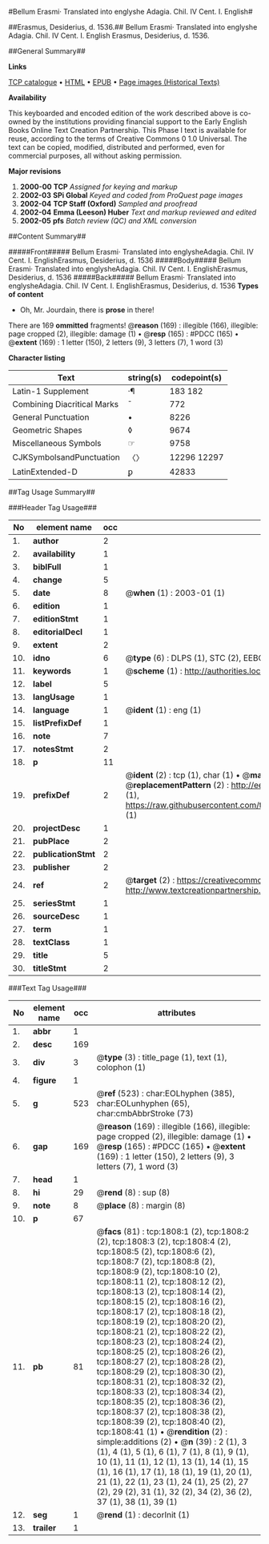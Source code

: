 #Bellum Erasmi· Translated into englyshe Adagia. Chil. IV Cent. I. English#

##Erasmus, Desiderius, d. 1536.##
Bellum Erasmi· Translated into englyshe
Adagia. Chil. IV Cent. I. English
Erasmus, Desiderius, d. 1536.

##General Summary##

**Links**

[TCP catalogue](http://www.ota.ox.ac.uk/tcp/)  • 
[HTML](http://tei.it.ox.ac.uk/tcp/Texts-HTML/free/A00/A00320.html)  • 
[EPUB](http://tei.it.ox.ac.uk/tcp/Texts-EPUB/free/A00/A00320.epub) • 
[Page images (Historical Texts)](https://data.historicaltexts.jisc.ac.uk/view?pubId=eebo-99837483e&pageId=eebo-99837483e-1808-1)

**Availability**

This keyboarded and encoded edition of the
	       work described above is co-owned by the institutions
	       providing financial support to the Early English Books
	       Online Text Creation Partnership. This Phase I text is
	       available for reuse, according to the terms of Creative
	       Commons 0 1.0 Universal. The text can be copied,
	       modified, distributed and performed, even for
	       commercial purposes, all without asking permission.

**Major revisions**

1. __2000-00__ __TCP__ *Assigned for keying and markup*
1. __2002-03__ __SPi Global__ *Keyed and coded from ProQuest page images*
1. __2002-04__ __TCP Staff (Oxford)__ *Sampled and proofread*
1. __2002-04__ __Emma (Leeson) Huber__ *Text and markup reviewed and edited*
1. __2002-05__ __pfs__ *Batch review (QC) and XML conversion*

##Content Summary##

#####Front#####
Bellum Erasmi· Translated into englysheAdagia. Chil. IV Cent. I. EnglishErasmus, Desiderius, d. 1536
#####Body#####
Bellum Erasmi· Translated into englysheAdagia. Chil. IV Cent. I. EnglishErasmus, Desiderius, d. 1536
#####Back#####
Bellum Erasmi· Translated into englysheAdagia. Chil. IV Cent. I. EnglishErasmus, Desiderius, d. 1536
**Types of content**

  * Oh, Mr. Jourdain, there is **prose** in there!

There are 169 **ommitted** fragments! 
 @__reason__ (169) : illegible (166), illegible: page cropped (2), illegible: damage (1)  •  @__resp__ (165) : #PDCC (165)  •  @__extent__ (169) : 1 letter (150), 2 letters (9), 3 letters (7), 1 word (3)

**Character listing**


|Text|string(s)|codepoint(s)|
|---|---|---|
|Latin-1 Supplement|·¶|183 182|
|Combining             Diacritical Marks|̄|772|
|General Punctuation|•|8226|
|Geometric Shapes|◊|9674|
|Miscellaneous Symbols|☞|9758|
|CJKSymbolsandPunctuation|〈〉|12296 12297|
|LatinExtended-D|ꝑ|42833|

##Tag Usage Summary##

###Header Tag Usage###

|No|element name|occ|attributes|
|---|---|---|---|
|1.|__author__|2||
|2.|__availability__|1||
|3.|__biblFull__|1||
|4.|__change__|5||
|5.|__date__|8| @__when__ (1) : 2003-01 (1)|
|6.|__edition__|1||
|7.|__editionStmt__|1||
|8.|__editorialDecl__|1||
|9.|__extent__|2||
|10.|__idno__|6| @__type__ (6) : DLPS (1), STC (2), EEBO-CITATION (1), PROQUEST (1), VID (1)|
|11.|__keywords__|1| @__scheme__ (1) : http://authorities.loc.gov/ (1)|
|12.|__label__|5||
|13.|__langUsage__|1||
|14.|__language__|1| @__ident__ (1) : eng (1)|
|15.|__listPrefixDef__|1||
|16.|__note__|7||
|17.|__notesStmt__|2||
|18.|__p__|11||
|19.|__prefixDef__|2| @__ident__ (2) : tcp (1), char (1)  •  @__matchPattern__ (2) : ([0-9\-]+):([0-9IVX]+) (1), (.+) (1)  •  @__replacementPattern__ (2) : http://eebo.chadwyck.com/downloadtiff?vid=$1&page=$2 (1), https://raw.githubusercontent.com/textcreationpartnership/Texts/master/tcpchars.xml#$1 (1)|
|20.|__projectDesc__|1||
|21.|__pubPlace__|2||
|22.|__publicationStmt__|2||
|23.|__publisher__|2||
|24.|__ref__|2| @__target__ (2) : https://creativecommons.org/publicdomain/zero/1.0/ (1), http://www.textcreationpartnership.org/docs/. (1)|
|25.|__seriesStmt__|1||
|26.|__sourceDesc__|1||
|27.|__term__|1||
|28.|__textClass__|1||
|29.|__title__|5||
|30.|__titleStmt__|2||


###Text Tag Usage###

|No|element name|occ|attributes|
|---|---|---|---|
|1.|__abbr__|1||
|2.|__desc__|169||
|3.|__div__|3| @__type__ (3) : title_page (1), text (1), colophon (1)|
|4.|__figure__|1||
|5.|__g__|523| @__ref__ (523) : char:EOLhyphen (385), char:EOLunhyphen (65), char:cmbAbbrStroke (73)|
|6.|__gap__|169| @__reason__ (169) : illegible (166), illegible: page cropped (2), illegible: damage (1)  •  @__resp__ (165) : #PDCC (165)  •  @__extent__ (169) : 1 letter (150), 2 letters (9), 3 letters (7), 1 word (3)|
|7.|__head__|1||
|8.|__hi__|29| @__rend__ (8) : sup (8)|
|9.|__note__|8| @__place__ (8) : margin (8)|
|10.|__p__|67||
|11.|__pb__|81| @__facs__ (81) : tcp:1808:1 (2), tcp:1808:2 (2), tcp:1808:3 (2), tcp:1808:4 (2), tcp:1808:5 (2), tcp:1808:6 (2), tcp:1808:7 (2), tcp:1808:8 (2), tcp:1808:9 (2), tcp:1808:10 (2), tcp:1808:11 (2), tcp:1808:12 (2), tcp:1808:13 (2), tcp:1808:14 (2), tcp:1808:15 (2), tcp:1808:16 (2), tcp:1808:17 (2), tcp:1808:18 (2), tcp:1808:19 (2), tcp:1808:20 (2), tcp:1808:21 (2), tcp:1808:22 (2), tcp:1808:23 (2), tcp:1808:24 (2), tcp:1808:25 (2), tcp:1808:26 (2), tcp:1808:27 (2), tcp:1808:28 (2), tcp:1808:29 (2), tcp:1808:30 (2), tcp:1808:31 (2), tcp:1808:32 (2), tcp:1808:33 (2), tcp:1808:34 (2), tcp:1808:35 (2), tcp:1808:36 (2), tcp:1808:37 (2), tcp:1808:38 (2), tcp:1808:39 (2), tcp:1808:40 (2), tcp:1808:41 (1)  •  @__rendition__ (2) : simple:additions (2)  •  @__n__ (39) : 2 (1), 3 (1), 4 (1), 5 (1), 6 (1), 7 (1), 8 (1), 9 (1), 10 (1), 11 (1), 12 (1), 13 (1), 14 (1), 15 (1), 16 (1), 17 (1), 18 (1), 19 (1), 20 (1), 21 (1), 22 (1), 23 (1), 24 (1), 25 (2), 27 (2), 29 (2), 31 (1), 32 (2), 34 (2), 36 (2), 37 (1), 38 (1), 39 (1)|
|12.|__seg__|1| @__rend__ (1) : decorInit (1)|
|13.|__trailer__|1||

